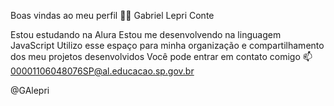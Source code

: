 Boas vindas ao meu perfil 💙💙
Gabriel Lepri Conte

Estou estudando na Alura
Estou me desenvolvendo na linguagem JavaScript
Utilizo esse espaço para minha organização e compartilhamento dos meu projetos desenvolvidos
Você pode entrar em contato comigo 📫
00001106048076SP@al.educacao.sp.gov.br

@GAlepri
